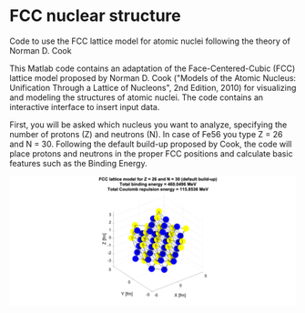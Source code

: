 # FCC nuclear structure
Code to use the FCC lattice model for atomic nuclei following the theory of Norman D. Cook

This Matlab code contains an adaptation of the Face-Centered-Cubic (FCC) lattice model proposed by Norman D. Cook ("Models of the Atomic Nucleus: Unification Through a Lattice of Nucleons", 2nd Edition, 2010) for visualizing and modeling the structures of atomic nuclei. The code contains an interactive interface to insert input data.

First, you will be asked which nucleus you want to analyze, specifying the number of protons (Z) and neutrons (N). In case of Fe56 you type Z = 26 and N = 30. Following the default build-up proposed by Cook, the code will place protons and neutrons in the proper FCC positions and calculate basic features such as the Binding Energy.

![FCC](images/Fe56_FCC.png)


